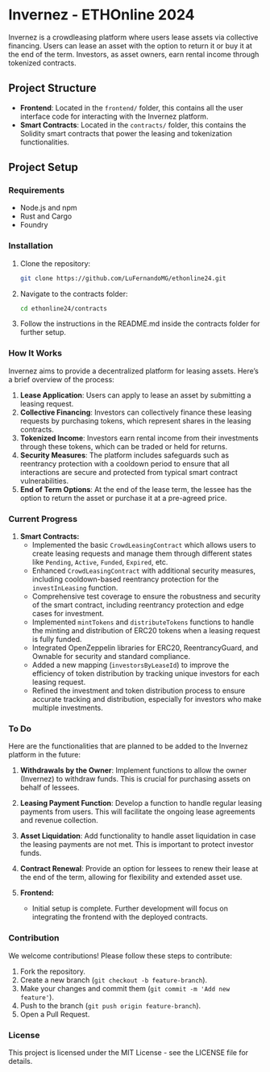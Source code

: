 # Invernez - ETHOnline 2024

Invernez is a crowdleasing platform where users lease assets via collective financing. Users can lease an asset with the option to return it or buy it at the end of the term. Investors, as asset owners, earn rental income through tokenized contracts.

## Project Structure

- **Frontend**: Located in the `frontend/` folder, this contains all the user interface code for interacting with the Invernez platform.
- **Smart Contracts**: Located in the `contracts/` folder, this contains the Solidity smart contracts that power the leasing and tokenization functionalities.

## Project Setup

### Requirements

- Node.js and npm
- Rust and Cargo
- Foundry

### Installation

1. Clone the repository:

    ```bash
    git clone https://github.com/LuFernandoMG/ethonline24.git
    ```

2. Navigate to the contracts folder:

    ```bash
    cd ethonline24/contracts
    ```

3. Follow the instructions in the README.md inside the contracts folder for further setup.

### How It Works

Invernez aims to provide a decentralized platform for leasing assets. Here’s a brief overview of the process:

1. **Lease Application**: Users can apply to lease an asset by submitting a leasing request.
2. **Collective Financing**: Investors can collectively finance these leasing requests by purchasing tokens, which represent shares in the leasing contracts.
3. **Tokenized Income**: Investors earn rental income from their investments through these tokens, which can be traded or held for returns.
4. **Security Measures**: The platform includes safeguards such as reentrancy protection with a cooldown period to ensure that all interactions are secure and protected from typical smart contract vulnerabilities.
5. **End of Term Options**: At the end of the lease term, the lessee has the option to return the asset or purchase it at a pre-agreed price.


### Current Progress

1. **Smart Contracts:**
   - Implemented the basic `CrowdLeasingContract` which allows users to create leasing requests and manage them through different states like `Pending`, `Active`, `Funded`, `Expired`, etc.
    - Enhanced `CrowdLeasingContract` with additional security measures, including cooldown-based reentrancy protection for the `investInLeasing` function.
    - Comprehensive test coverage to ensure the robustness and security of the smart contract, including reentrancy protection and edge cases for investment.
    - Implemented `mintTokens` and `distributeTokens` functions to handle the minting and distribution of ERC20 tokens when a leasing request is fully funded.
   - Integrated OpenZeppelin libraries for ERC20, ReentrancyGuard, and Ownable for security and standard compliance.
   - Added a new mapping (`investorsByLeaseId`) to improve the efficiency of token distribution by tracking unique investors for each leasing request.
    - Refined the investment and token distribution process to ensure accurate tracking and distribution, especially for investors who make multiple investments.


### To Do

Here are the functionalities that are planned to be added to the Invernez platform in the future:

1. **Withdrawals by the Owner**: Implement functions to allow the owner (Invernez) to withdraw funds. This is crucial for purchasing assets on behalf of lessees.
   
2. **Leasing Payment Function**: Develop a function to handle regular leasing payments from users. This will facilitate the ongoing lease agreements and revenue collection.
   
3. **Asset Liquidation**: Add functionality to handle asset liquidation in case the leasing payments are not met. This is important to protect investor funds.
   
4. **Contract Renewal**: Provide an option for lessees to renew their lease at the end of the term, allowing for flexibility and extended asset use.




2. **Frontend:**
   - Initial setup is complete. Further development will focus on integrating the frontend with the deployed contracts.

### Contribution

We welcome contributions! Please follow these steps to contribute:

1. Fork the repository.
2. Create a new branch (`git checkout -b feature-branch`).
3. Make your changes and commit them (`git commit -m 'Add new feature'`).
4. Push to the branch (`git push origin feature-branch`).
5. Open a Pull Request.

### License

This project is licensed under the MIT License - see the LICENSE file for details.
